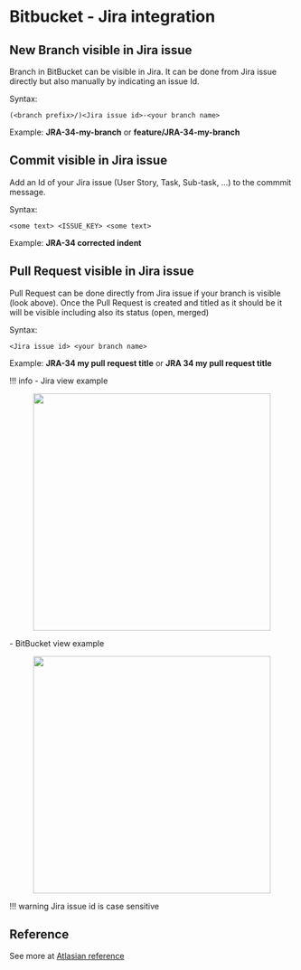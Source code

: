 # Bitbucket - Jira integration

## New Branch visible in Jira issue

Branch in BitBucket can be visible in Jira. It can be done from Jira issue directly but also manually by indicating an issue Id.

Syntax:

```
(<branch prefix>/)<Jira issue id>-<your branch name>
```

Example: **JRA-34-my-branch** or **feature/JRA-34-my-branch**

## Commit visible in Jira issue

Add an Id of your Jira issue (User Story, Task, Sub-task, ...) to the commmit message.

Syntax:
```
<some text> <ISSUE_KEY> <some text>
```

Example: **JRA-34 corrected indent**

## Pull Request visible in Jira issue

Pull Request can be done directly from Jira issue if your branch is visible (look above). Once the Pull Request is created and titled as it should be it will be visible including also its status (open, merged)

Syntax:

```
<Jira issue id> <your branch name>
```

Example: **JRA-34 my pull request title** or **JRA 34 my pull request title**

!!! info
    - Jira view example
    <p align="center">
        <img src="../images/jira-integration.png" width="420" />
    </p>
    - BitBucket view example
    <p align="center">
        <img src="../images/jira-integration2.png" width="420" />
    </p>

!!! warning
    Jira issue id is case sensitive

## Reference

See more at [Atlasian reference](https://confluence.atlassian.com/bitbucket/use-smart-commits-298979931.html)